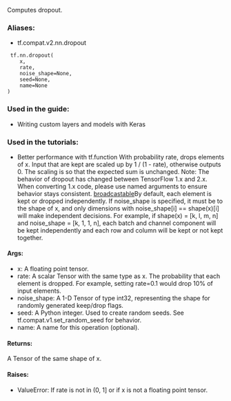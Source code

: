 Computes dropout.
### Aliases:
- tf.compat.v2.nn.dropout

```
 tf.nn.dropout(
    x,
    rate,
    noise_shape=None,
    seed=None,
    name=None
)
```
### Used in the guide:
- Writing custom layers and models with Keras
### Used in the tutorials:
- Better performance with tf.function
With probability rate, drops elements of x. Input that are kept are scaled up by 1 / (1 - rate), otherwise outputs 0. The scaling is so that the expected sum is unchanged.
Note: The behavior of dropout has changed between TensorFlow 1.x and 2.x. When converting 1.x code, please use named arguments to ensure behavior stays consistent.
[broadcastable](http://docs.scipy.org/doc/numpy/user/basics.broadcasting.html)By default, each element is kept or dropped independently. If noise_shape is specified, it must be  to the shape of x, and only dimensions with noise_shape[i] == shape(x)[i] will make independent decisions. For example, if shape(x) = [k, l, m, n] and noise_shape = [k, 1, 1, n], each batch and channel component will be kept independently and each row and column will be kept or not kept together.

#### Args:
- x: A floating point tensor.
- rate: A scalar Tensor with the same type as x. The probability that each element is dropped. For example, setting rate=0.1 would drop 10% of input elements.
- noise_shape: A 1-D Tensor of type int32, representing the shape for randomly generated keep/drop flags.
- seed: A Python integer. Used to create random seeds. See tf.compat.v1.set_random_seed for behavior.
- name: A name for this operation (optional).
#### Returns:
A Tensor of the same shape of x.
#### Raises:
- ValueError: If rate is not in (0, 1] or if x is not a floating point tensor.
